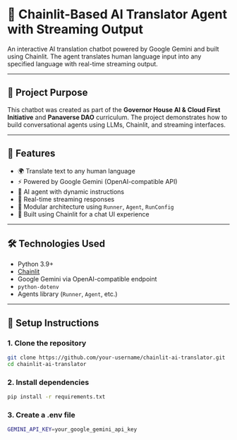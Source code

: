 # 💬 Chainlit-Based AI Translator Agent with Streaming Output

An interactive AI translation chatbot powered by Google Gemini and built using Chainlit. The agent translates human language input into any specified language with real-time streaming output.

---

## 🧠 Project Purpose

This chatbot was created as part of the **Governor House AI & Cloud First Initiative** and **Panaverse DAO** curriculum. The project demonstrates how to build conversational agents using LLMs, Chainlit, and streaming interfaces.

---

## 🚀 Features

- 🌍 Translate text to any human language
- ⚡ Powered by Google Gemini (OpenAI-compatible API)
- 🧠 AI agent with dynamic instructions
- 💬 Real-time streaming responses
- 🧱 Modular architecture using `Runner`, `Agent`, `RunConfig`
- 🎨 Built using Chainlit for a chat UI experience

---

## 🛠️ Technologies Used

- Python 3.9+
- [Chainlit](https://www.chainlit.io/)
- Google Gemini via OpenAI-compatible endpoint
- `python-dotenv`
- Agents library (`Runner`, `Agent`, etc.)

---

## 🔧 Setup Instructions

### 1. Clone the repository

```bash
git clone https://github.com/your-username/chainlit-ai-translator.git
cd chainlit-ai-translator
```

### 2. Install dependencies

```bash
pip install -r requirements.txt
```

### 3. Create a .env file
```bash
GEMINI_API_KEY=your_google_gemini_api_key
```